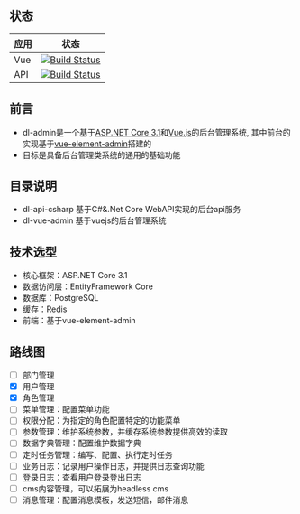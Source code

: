 ## 状态
| 应用 | 状态 |
|-|-|
|Vue|[![Build Status](https://dev.azure.com/Zhiwen-Lin/Codepie/_apis/build/status/dl-admin-vue?branchName=master)](https://dev.azure.com/Zhiwen-Lin/Codepie/_build/latest?definitionId=25&branchName=master)|
|API|[![Build Status](https://dev.azure.com/Zhiwen-Lin/Codepie/_apis/build/status/dl-admin-api?branchName=master)](https://dev.azure.com/Zhiwen-Lin/Codepie/_build/latest?definitionId=24&branchName=master)|

## 前言
- dl-admin是一个基于[ASP.NET Core 3.1](https://dotnet.microsoft.com/apps/aspnet)和[Vue.js](https://cn.vuejs.org)的后台管理系统, 其中前台的实现基于[vue-element-admin](https://github.com/PanJiaChen/vue-element-admin)搭建的
- 目标是具备后台管理类系统的通用的基础功能

## 目录说明
- dl-api-csharp 基于C#&.Net Core WebAPI实现的后台api服务
- dl-vue-admin 基于vuejs的后台管理系统

## 技术选型
- 核心框架：ASP.NET Core 3.1
- 数据访问层：EntityFramework Core
- 数据库：PostgreSQL
- 缓存：Redis
- 前端：基于vue-element-admin

## 路线图
- [ ] 部门管理
- [x] 用户管理
- [x] 角色管理
- [ ] 菜单管理：配置菜单功能
- [ ] 权限分配：为指定的角色配置特定的功能菜单
- [ ] 参数管理：维护系统参数，并缓存系统参数提供高效的读取
- [ ] 数据字典管理：配置维护数据字典
- [ ] 定时任务管理：编写、配置、执行定时任务
- [ ] 业务日志：记录用户操作日志，并提供日志查询功能
- [ ] 登录日志：查看用户登录登出日志
- [ ] cms内容管理，可以拓展为headless cms
- [ ] 消息管理：配置消息模板，发送短信，邮件消息
